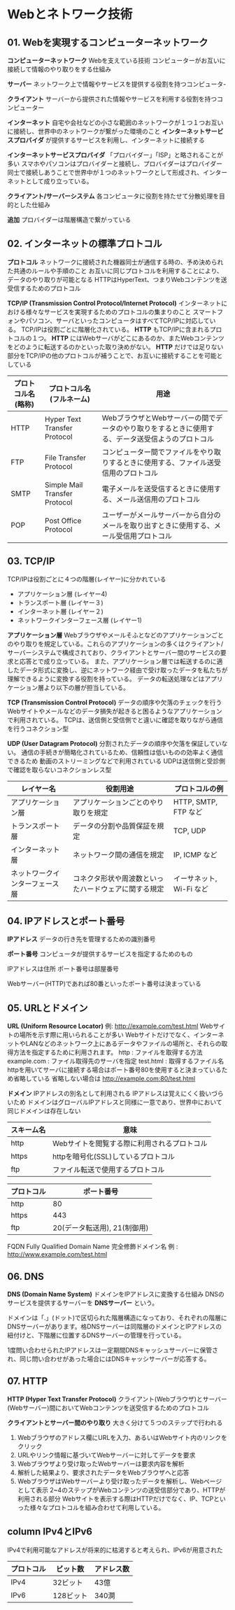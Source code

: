 # Webとネトワーク技術

## 01. Webを実現するコンピューターネットワーク

**コンピューターネットワーク**
Webを支えている技術
コンピューターがお互いに接続して情報のやり取りをする仕組み

**サーバー**
ネットワーク上で情報やサービスを提供する役割を持つコンピュータ-

**クライアント**
サーバーから提供された情報やサービスを利用する役割を持つコンピューター

**インターネット**
自宅や会社などの小さな範囲のネットワークが１つ１つお互いに接続し、世界中のネットワークが繋がった環境のこと
__インターネットサービスプロバイダ__ が提供するサービスを利用し、インターネットに接続する

**インターネットサービスプロバイダ**
「プロバイダー」「ISP」と略されることが多い
スマホやパソコンはプロバイダーと接続し、プロバイダーはプロバイダー同士で接続しあうことで世界中が１つのネットワークとして形成され、インターネットとして成り立っている。

**クライアント/サーバーシステム**
各コンピュータに役割を持たせて分散処理を目的とした仕組み

**追加**
プロバイダーは階層構造で繋がっている

## 02. インターネットの標準プロトコル

**プロトコル**
ネットワークに接続された機器同士が通信する時の、予め決められた共通のルールや手順のこと
お互いに同じプロトコルを利用することにより、データのやり取りが可能となる
HTTPはHyperText、つまりWebコンテンツを送受信するためのプロトコル

**TCP/IP (Transmission Control Protocol/Internet Protocol)**
インターネットにおける様々なサービスを実現するためのプロトコルの集まりのこと
スマートフォンやパソコン、サーバといったコンピュータはすべてTCP/IPに対応している。
TCP/IPは役割ごとに階層化されている。
__HTTP__ もTCP/IPに含まれるプロトコルの１つ。
__HTTP__ にはWebサーバがどこにあるのか、またWebコンテンツをどのように転送するのかといった取り決めがない。
__HTTP__ だけでは足りない部分をTCP/IPの他のプロトコルが補うことで、お互いに接続することを可能としている

| プロトコル名<br>(略称)| プロトコル名<br>(フルネーム) | 用途 |
|---|---|---|
| HTTP | Hyper Text Transfer Protocol | WebブラウザとWebサーバーの間でデータのやり取りをするときに使用する、データ送受信ようのプロトコル |
| FTP | File Transfer Protocol | コンピューター間でファイルをやり取りするときに使用する、ファイル送受信用のプロトコル |
| SMTP | Simple Mail Transfer Protocol | 電子メールを送受信するときに使用する、メール送信用のプロトコル |
| POP | Post Office Protocol | ユーザーがメールサーバーから自分のメールを取り出すときに使用する、メール受信用プロトコル |

## 03. TCP/IP
TCP/IPは役割ごとに４つの階層(レイヤー)に分かれている
- アプリケーション層 (レイヤー4)
- トランスポート層 (レイヤー３)
- インターネット層 (レイヤー２)
- ネットワークインターフェース層 (レイヤー1)

**アプリケーション層**
Webブラウザやメールそふとなどのアプリケーションごとのやり取りを規定している。これらのアプリケーションの多くはクライアント/サーバーシステムで構成されており、クライアントとサーバー間のサービスの要求と応答とで成り立っている。
また、アプリケーション層では転送するのに適したデータ形式に変換し、逆にネットワーク経由で受け取ったデータを私たちが理解できるように変換する役割を持っている。
データの転送処理などはアプリケーション層より以下の層が担当している。

**TCP (Transmission Control Protocol)**
データの順序や欠落のチェックを行う
Webサイトやメールなどのデータ損失が起きると困るようなアプリケーションで利用されている。
TCPは、送信側と受信側でと違いに確認を取りながら通信を行うコネクション型

**UDP (User Datagram Protocol)**
分割されたデータの順序や欠落を保証していない。
通信の手続きが簡略化されているため、信頼性は低いものの効率よく通信できるため
動画のストリーミングなどで利用されている
UDPは送信側と受診側で確認を取らないコネクションレス型

| レイヤー名 | 役割用途 | プロトコルの例 |
|---|---|---|
| アプリケーション層 | アプリケーションごとのやり取りを規定 | HTTP, SMTP, FTP など | 
| トランスポート層 | データの分割や品質保証を規定 | TCP, UDP |
| インターネット層 | ネットワーク間の通信を規定 | IP, ICMP など |
| ネットワークインターフェース層 | コネクタ形状や周波数といったハードウェアに関する規定 | イーサネット, Wi-Fi など |

## 04. IPアドレスとポート番号
**IPアドレス**
データの行き先を管理するための識別番号

**ポート番号**
コンピュータが提供するサービスを指定するためのもの

IPアドレスは住所
ポート番号は部屋番号

Webサーバー(HTTP)であれば80番といったポート番号は決まっている

## 05. URLとドメイン
**URL (Uniform Resource Locator)**
例: http://example.com/test.html
Webサイトの場所を示す際に用いられることが多い
Webサイトだけでなく、インターネットやLANなどのネットワーク上にあるデータやファイルの場所と、それらの取得方法を指定するために利用されます。
http : ファイルを取得する方法
example.com : ファイル取得先のサーバを指定
test.html : 取得するファイル名
httpを用いてサーバに接続する場合はポート番号80を使用すると決まっているため省略している
省略しない場合は
http://example.com:80/test.html

**ドメイン**
IPアドレスの別名として利用される
IPアドレスは覚えにくく扱いづらいため
ドメインはグローバルIPアドレスと同様に一意であり、世界中において同じドメインは存在しない

| スキーム名 | 意味 |
|----|----|
| http | Webサイトを閲覧する際に利用されるプロトコル |
| https | httpを暗号化(SSL)しているプロトコル |
| ftp | ファイル転送で使用するプロトコル |

| プロトコル | ポート番号 |
|---|---|
| http | 80 |
| https | 443 |
| ftp | 20(データ転送用), 21(制御用) |

FQDN Fully Qualified Domain Name 完全修飾ドメイン名
例 : http://www.example.com/test.html

## 06. DNS

**DNS (Domain Name System)**
ドメインをIPアドレスに変換する仕組み
DNSのサービスを提供するサーバーを __DNSサーバー__ という。

ドメインは「.」(ドット)で区切られた階層構造になっており、それぞれの階層にDNSサーバーがあります。格DNSサーバーは同階層のドメインとIPアドレスの紐付けと、下階層に位置するDNSサーバーの管理を行っている。

1度問い合わせられたIPアドレスは一定期間DNSキャッシュサーバーに保管され、同じ問い合わせがあった場合にはDNSキャッシサーバーが応答する。

## 07. HTTP

**HTTP (Hyper Text Transfer Protocol)**
クライアント(Webブラウザ)とサーバー(Webサーバー)間においてWebコンテンツを送受信するためのプロトコル

**クライアントとサーバー間のやり取り**
大きく分けて５つのステップで行われる
1. Webブラウザのアドレス欄にURLを入力、あるいはWebサイト内のリンクをクリック
2. URLやリンク情報に基づいてWebサーバーに対してデータを要求
3. Webブラウザより受け取ったWebサーバーは要求内容を解析
4. 解析した結果より、要求されたデータをWebブラウザへと応答
5. WebブラウザはWebサーバーより受け取ったデータを解析し、Webページとして表示
2~4のステップがWebコンテンツの送受信部分であり、HTTPが利用される部分
Webサイトを表示する際はHTTPだけでなく、IP、TCPといった様々なプロトコルを組み合わせて利用している。

## column IPv4とIPv6

IPv4で利用可能なアドレスが将来的に枯渇すると考えられ、IPv6が用意された

| プロトコル | ビット数 | アドレス数 |
|---|---|---|
| IPv4 | 32ビット | 43億 |
| IPv6 | 128ビット | 340澗 |